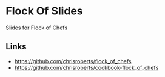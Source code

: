 # Flock Of Slides

Slides for Flock of Chefs

## Links
* https://github.com/chrisroberts/flock_of_chefs
* https://github.com/chrisroberts/cookbook-flock_of_chefs
